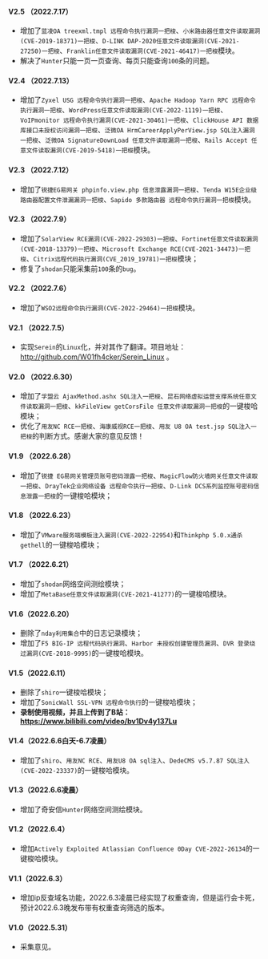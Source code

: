 ####  V2.5 （2022.7.17）

- 增加了`蓝凌OA treexml.tmpl 远程命令执行漏洞一把梭`、`小米路由器任意文件读取漏洞(CVE-2019-18371)一把梭`、`D-LINK DAP-2020任意文件读取漏洞(CVE-2021-27250)一把梭`、`Franklin任意文件读取漏洞(CVE-2021-46417)一把梭`模块。
- 解决了`Hunter`只能一页一页查询、每页只能查询`100`条的问题。

####  V2.4 （2022.7.13）

- 增加了`Zyxel USG 远程命令执行漏洞一把梭`、`Apache Hadoop Yarn RPC 远程命令执行漏洞一把梭`、`WordPress任意文件读取漏洞(CVE-2022-1119)一把梭`、`VoIPmonitor 远程命令执行漏洞(CVE-2021-30461)一把梭`、`ClickHouse API 数据库接口未授权访问漏洞一把梭`、`泛微OA HrmCareerApplyPerView.jsp SQL注入漏洞一把梭`、`泛微OA SignatureDownLoad 任意文件读取漏洞一把梭`、`Rails Accept 任意文件读取漏洞(CVE-2019-5418)一把梭`模块。

####  V2.3 （2022.7.12）

- 增加了`锐捷EG易网关 phpinfo.view.php 信息泄露漏洞一把梭`、`Tenda W15E企业级路由器配置文件泄漏漏洞一把梭`、`Sapido 多款路由器 远程命令执行漏洞一把梭`模块。

####  V2.3 （2022.7.9）

- 增加了`SolarView RCE漏洞(CVE-2022-29303)一把梭`、`Fortinet任意文件读取漏洞(CVE-2018-13379)一把梭`、`Microsoft Exchange RCE(CVE-2021-34473)一把梭`、`Citrix远程代码执行漏洞(CVE_2019_19781)一把梭`模块；
- 修复了`shodan`只能采集前`100`条的`bug`。

####  V2.2 （2022.7.6）

- 增加了`WSO2远程命令执行漏洞(CVE-2022-29464)一把梭`模块。
####  V2.1 （2022.7.5）  
- 实现`Serein`的`Linux`化，并对其作了翻译。项目地址：http://github.com/W01fh4cker/Serein_Linux 。
####  V2.0 （2022.6.30）

- 增加了`孚盟云 AjaxMethod.ashx SQL注入一把梭`、`昆石网络虚拟运营支撑系统任意文件读取漏洞一把梭`、`kkFileView getCorsFile 任意文件读取漏洞一把梭`的一键梭哈模块；
- 优化了`用友NC RCE一把梭`、`海康威视RCE一把梭`、`用友 U8 OA test.jsp SQL注入一把梭`的判断方式。感谢大家的意见反馈！

####  V1.9 （2022.6.28）

- 增加了`锐捷 EG易网关管理员账号密码泄露一把梭`、`MagicFlow防火墙网关任意文件读取一把梭`、`DrayTek企业网络设备 远程命令执行一把梭`、`D-Link DCS系列监控账号密码信息泄露一把梭`的一键梭哈模块；

####  V1.8 （2022.6.23）

- 增加了`VMware服务端模板注入漏洞(CVE-2022-22954)`和`Thinkphp 5.0.x通杀gethell`的一键梭哈模块；

#### V1.7 （2022.6.21）

- 增加了`shodan`网络空间测绘模块；
- 增加了`MetaBase任意文件读取漏洞(CVE-2021-41277)`的一键梭哈模块。

####  V1.6（2022.6.20）

- 删除了`nday利用集合`中的日志记录模块；
- 增加了`F5 BIG-IP 远程代码执行漏洞`、`Harbor 未授权创建管理员漏洞`、`DVR 登录绕过漏洞(CVE-2018-9995)`的一键梭哈模块。

####  V1.5（2022.6.11）

- 删除了`shiro`一键梭哈模块；
- 增加了`SonicWall SSL-VPN 远程命令执行`的一键梭哈模块；
- **录制使用视频，并且上传到了B站：https://www.bilibili.com/video/bv1Dv4y137Lu** 

####  V1.4（2022.6.6白天-6.7凌晨）

- 增加了`shiro`、`用友NC RCE`、`用友U8 OA sql注入`、`DedeCMS v5.7.87 SQL注入(CVE-2022-23337)`的一键梭哈模块。

####  V1.3（2022.6.6凌晨）

- 增加了奇安信`Hunter`网络空间测绘模块。 

####  V1.2（2022.6.4）

- 增加`Actively Exploited Atlassian Confluence 0Day CVE-2022-26134`的一键梭哈模块。

####  V1.1（2022.6.3）

- 增加ip反查域名功能，2022.6.3凌晨已经实现了权重查询，但是运行会卡死，预计2022.6.3晚发布带有权重查询筛选的版本。

####  V1.0（2022.5.31）

- 采集意见。
